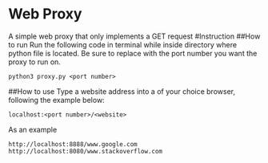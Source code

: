 # Web Proxy
A simple web proxy that only implements a GET request
#Instruction
##How to run
Run the following code in terminal while inside directory where python file is located. Be sure to replace <port number> with the port number you want the proxy to run on.
```
python3 proxy.py <port number>
```
##How to use
Type a website address into a of your choice browser, following the example below:
```
localhost:<port number>/<website>
```
As an example
```
http://localhost:8888/www.google.com
http://localhost:8080/www.stackoverflow.com
```